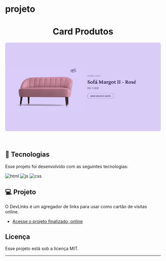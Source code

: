 # projeto<h1 align="center"> Card Produtos </h1>



<p align="center">
  <img alt="soja 360" src="360.jpg">
</p>
<br>

## 🚀 Tecnologias

Esse projeto foi desenvolvido com as seguintes tecnologias:

<img alin="center" alt="html" src="https://img.shields.io/badge/HTML5-E34F26?style=for-the-badge&logo=html5&logoColor=white"/>

<img alin="center" alt="js" src="https://img.shields.io/badge/JavaScript-323330?style=for-the-badge&logo=javascript&logoColor=F7DF1E"/>

<img alin="center" alt="css" src="https://img.shields.io/badge/CSS3-1572B6?style=for-the-badge&logo=css3&logoColor=white"/>


## 💻 Projeto

O DevLinks é um agregador de links para usar como cartão de visitas online.

- [Acesse o projeto finalizado, online](https://renatodev23.github.io/projeto/)




## Licença

Esse projeto está sob a licença MIT.

---
